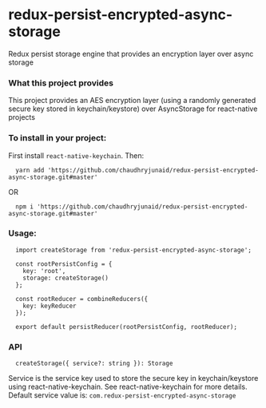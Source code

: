 # redux-persist-encrypted-async-storage
Redux persist storage engine that provides an encryption layer over async storage

### What this project provides
This project provides an AES encryption layer (using a randomly generated secure key stored in keychain/keystore) over AsyncStorage for react-native projects

### To install in your project:
First install `react-native-keychain`. Then:

```
  yarn add 'https://github.com/chaudhryjunaid/redux-persist-encrypted-async-storage.git#master'
```

OR

```
  npm i 'https://github.com/chaudhryjunaid/redux-persist-encrypted-async-storage.git#master'
```

### Usage:
```
  import createStorage from 'redux-persist-encrypted-async-storage';
  
  const rootPersistConfig = {
    key: 'root',
    storage: createStorage()
  };
  
  const rootReducer = combineReducers({
    key: keyReducer
  });

  export default persistReducer(rootPersistConfig, rootReducer);
```
### API
```
  createStorage({ service?: string }): Storage
```

Service is the service key used to store the secure key in keychain/keystore using react-native-keychain. See react-native-keychain for more details. Default service value is: `com.redux-persist-encrypted-async-storage`
